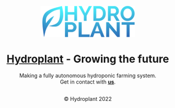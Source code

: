 <p align="center">
<a href="https://hydroplant.no">
  <img src="./../images/banner.png" style="width:50%"/></p>
  <h1 align="center">Hydroplant</a> - Growing the future</h1>
  
<p align="center">
Making a fully autonomous hydroponic farming system.
<br>
Get in contact with <b><a href="https://hydroplant.no/join-us/">us</a></b>.
</p>

## 
<p align="center">&copy Hydroplant 2022</p>
